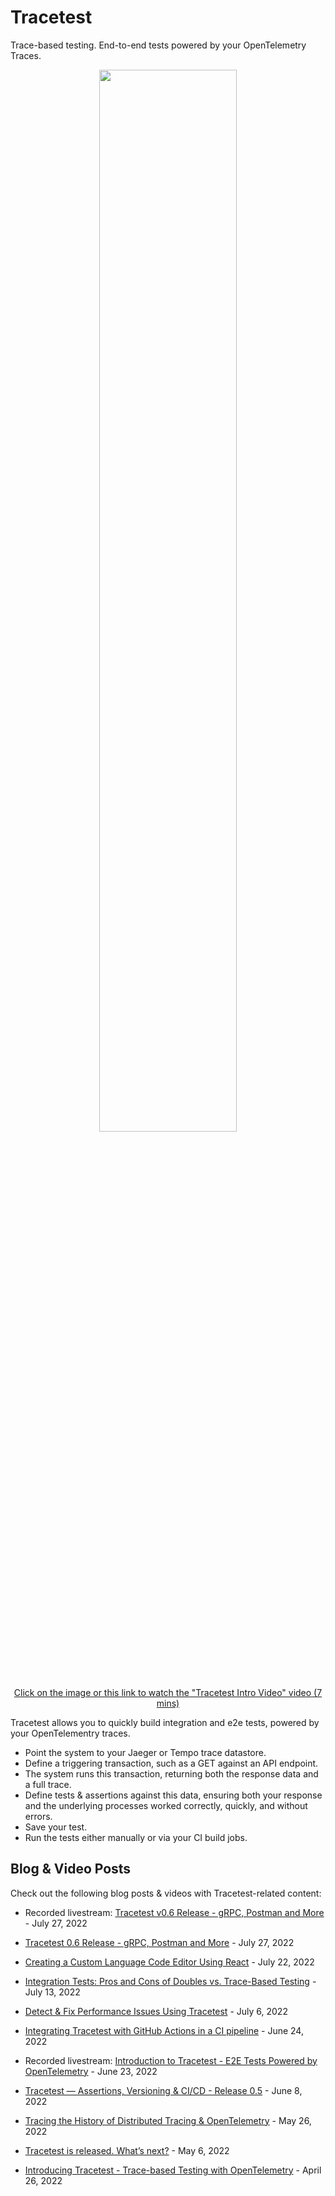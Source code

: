 # Tracetest

Trace-based testing. End-to-end tests powered by your OpenTelemetry Traces.

<p align="center">
  <a target="_new" href="https://www.youtube.com/watch?v=WMRicNlaehc">
    <img src="https://img.youtube.com/vi/WMRicNlaehc/0.jpg" style="width:66%;height:auto">
    <p align="center">
      Click on the image or this link to watch the "Tracetest Intro Video" video (7 mins)
    </p>
  </a>
</p>

Tracetest allows you to quickly build integration and e2e tests, powered by your OpenTelementry traces.

- Point the system to your Jaeger or Tempo trace datastore.
- Define a triggering transaction, such as a GET against an API endpoint.
- The system runs this transaction, returning both the response data and a full trace.
- Define tests & assertions against this data, ensuring both your response and the underlying processes worked correctly, quickly, and without errors.
- Save your test.
- Run the tests either manually or via your CI build jobs.

## **Blog & Video Posts**

Check out the following blog posts & videos with Tracetest-related content:

- Recorded livestream: [Tracetest v0.6 Release - gRPC, Postman and More](https://www.youtube.com/watch?v=xpEKHK5VXB0) - July 27, 2022

- [Tracetest 0.6 Release - gRPC, Postman and More](https://kubeshop.io/blog/tracetest-0-6-release-grpc-postman-and-more) - July 27, 2022

- [Creating a Custom Language Code Editor Using React](https://kubeshop.io/blog/creating-a-custom-language-code-editor-using-react) - July 22, 2022

- [Integration Tests: Pros and Cons of Doubles vs. Trace-Based Testing](https://kubeshop.io/blog/integration-tests-pros-and-cons-of-doubles-vs-trace-based-testing) - July 13, 2022

- [Detect & Fix Performance Issues Using Tracetest](https://kubeshop.io/blog/detect-fix-performance-issues-using-tracetest) - July 6, 2022

- [Integrating Tracetest with GitHub Actions in a CI pipeline](https://kubeshop.io/blog/integrating-tracetest-with-github-actions-in-a-ci-pipeline) - June 24, 2022

- Recorded livestream: [Introduction to Tracetest - E2E Tests Powered by OpenTelemetry](https://youtu.be/mqwJRxqBNCg) - June 23, 2022

- [Tracetest — Assertions, Versioning & CI/CD - Release 0.5](https://kubeshop.io/blog/tracetest-assertions-versioning-ci-cd) - June 8, 2022

- [Tracing the History of Distributed Tracing & OpenTelemetry](https://kubeshop.io/blog/tracing-the-history-of-distributed-tracing-opentelemetryt) - May 26, 2022

- [Tracetest is released. What’s next?](https://kubeshop.io/blog/tracetest-is-released-whats-next) - May 6, 2022

- [Introducing Tracetest - Trace-based Testing with OpenTelemetry](https://kubeshop.io/blog/introducing-tracetest-trace-based-testing-with-opentelemetry) - April 26, 2022
